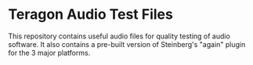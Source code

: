 Teragon Audio Test Files
========================

This repository contains useful audio files for quality testing of audio
software. It also contains a pre-built version of Steinberg's "again" plugin
for the 3 major platforms.

